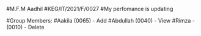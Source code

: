 #M.F.M Aadhil
#KEG/IT/2021/F/0027
#My perfomance is updating 

#Group Members:
#Aakila (0065) - Add
#Abdullah (0040) - View
#Rimza - (0010) - Delete
